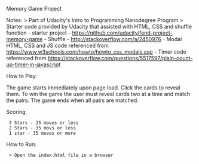 Memory Game Project

Notes:
     > Part of Udacity's Intro to Programming Nanodegree Program
     > Starter code provided by Udacity that assisted with HTML, CSS and shuffle function 
         - starter project - https://github.com/udacity/fend-project-memory-game
         - Shuffle - http://stackoverflow.com/a/2450976
         - Modal HTML, CSS and JS code referenced from https://www.w3schools.com/howto/howto_css_modals.asp
         - Timer code referenced from https://stackoverflow.com/questions/5517597/plain-count-up-timer-in-javascript


How to Play:

The game starts immediately upon page load. Click the cards to reveal them. To win the game the user must reveal cards two at a time and match the pairs.  The game ends when all pairs are matched. 

Scoring:

     3 Stars - 25 moves or less
     2 Stars - 35 movs or less
     1 star - 35 moves or more

How to Run:

     > Open the index.html file in a browser
